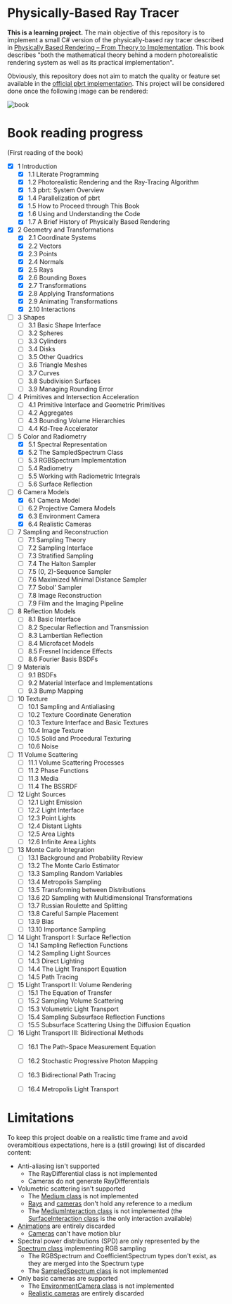 # Physically-Based Ray Tracer
**This is a learning project.** The main objective of this repository is to implement a small C# version of the physically-based ray tracer described in [Physically Based Rendering – From Theory to Implementation](https://www.pbr-book.org/). This book describes "both the mathematical theory behind a modern photorealistic rendering system as well as its practical implementation".

Obviously, this repository does not aim to match the quality or feature set available in the [official pbrt implementation](https://github.com/mmp/pbrt-v3). This project will be considered done once the following image can be rendered:

![book](https://pbrt.org/scenes-v3_images/book.jpg)

# Book reading progress

(First reading of the book)

- [x] 1 Introduction
  - [x] 1.1 Literate Programming
  - [x] 1.2 Photorealistic Rendering and the Ray-Tracing Algorithm
  - [x] 1.3 pbrt: System Overview
  - [x] 1.4 Parallelization of pbrt
  - [x] 1.5 How to Proceed through This Book
  - [x] 1.6 Using and Understanding the Code
  - [x] 1.7 A Brief History of Physically Based Rendering
  
- [x] 2 Geometry and Transformations
  - [x] 2.1 Coordinate Systems
  - [x] 2.2 Vectors
  - [x] 2.3 Points
  - [x] 2.4 Normals
  - [x] 2.5 Rays
  - [x] 2.6 Bounding Boxes
  - [x] 2.7 Transformations
  - [x] 2.8 Applying Transformations
  - [x] 2.9 Animating Transformations
  - [x] 2.10 Interactions
- [ ] 3 Shapes
  - [ ] 3.1 Basic Shape Interface
  - [ ] 3.2 Spheres
  - [ ] 3.3 Cylinders
  - [ ] 3.4 Disks
  - [ ] 3.5 Other Quadrics
  - [ ] 3.6 Triangle Meshes
  - [ ] 3.7 Curves
  - [ ] 3.8 Subdivision Surfaces
  - [ ] 3.9 Managing Rounding Error
- [ ] 4 Primitives and Intersection Acceleration
  - [ ] 4.1 Primitive Interface and Geometric Primitives
  - [ ] 4.2 Aggregates
  - [ ] 4.3 Bounding Volume Hierarchies
  - [ ] 4.4 Kd-Tree Accelerator

- [ ] 5 Color and Radiometry
  - [x] 5.1 Spectral Representation
  - [x] 5.2 The SampledSpectrum Class
  - [ ] 5.3 RGBSpectrum Implementation
  - [ ] 5.4 Radiometry
  - [ ] 5.5 Working with Radiometric Integrals
  - [ ] 5.6 Surface Reflection
- [ ] 6 Camera Models
  - [x] 6.1 Camera Model
  - [ ] 6.2 Projective Camera Models
  - [x] 6.3 Environment Camera
  - [x] 6.4 Realistic Cameras
- [ ] 7 Sampling and Reconstruction
  - [ ] 7.1 Sampling Theory
  - [ ] 7.2 Sampling Interface
  - [ ] 7.3 Stratified Sampling
  - [ ] 7.4 The Halton Sampler
  - [ ] 7.5 (0, 2)-Sequence Sampler
  - [ ] 7.6 Maximized Minimal Distance Sampler
  - [ ] 7.7 Sobol’ Sampler
  - [ ] 7.8 Image Reconstruction
  - [ ] 7.9 Film and the Imaging Pipeline

- [ ] 8 Reflection Models
  - [ ] 8.1 Basic Interface
  - [ ] 8.2 Specular Reflection and Transmission
  - [ ] 8.3 Lambertian Reflection
  - [ ] 8.4 Microfacet Models
  - [ ] 8.5 Fresnel Incidence Effects
  - [ ] 8.6 Fourier Basis BSDFs
- [ ] 9 Materials
  - [ ] 9.1 BSDFs
  - [ ] 9.2 Material Interface and Implementations
  - [ ] 9.3 Bump Mapping
- [ ] 10 Texture
  - [ ] 10.1 Sampling and Antialiasing
  - [ ] 10.2 Texture Coordinate Generation
  - [ ] 10.3 Texture Interface and Basic Textures
  - [ ] 10.4 Image Texture
  - [ ] 10.5 Solid and Procedural Texturing
  - [ ] 10.6 Noise
- [ ] 11 Volume Scattering
  - [ ] 11.1 Volume Scattering Processes
  - [ ] 11.2 Phase Functions
  - [ ] 11.3 Media
  - [ ] 11.4 The BSSRDF
- [ ] 12 Light Sources
  - [ ] 12.1 Light Emission
  - [ ] 12.2 Light Interface
  - [ ] 12.3 Point Lights
  - [ ] 12.4 Distant Lights
  - [ ] 12.5 Area Lights
  - [ ] 12.6 Infinite Area Lights

- [ ] 13 Monte Carlo Integration
  - [ ] 13.1 Background and Probability Review
  - [ ] 13.2 The Monte Carlo Estimator
  - [ ] 13.3 Sampling Random Variables
  - [ ] 13.4 Metropolis Sampling
  - [ ] 13.5 Transforming between Distributions
  - [ ] 13.6 2D Sampling with Multidimensional Transformations
  - [ ] 13.7 Russian Roulette and Splitting
  - [ ] 13.8 Careful Sample Placement
  - [ ] 13.9 Bias
  - [ ] 13.10 Importance Sampling
- [ ] 14 Light Transport I: Surface Reflection
  - [ ] 14.1 Sampling Reflection Functions
  - [ ] 14.2 Sampling Light Sources
  - [ ] 14.3 Direct Lighting
  - [ ] 14.4 The Light Transport Equation
  - [ ] 14.5 Path Tracing
- [ ] 15 Light Transport II: Volume Rendering
  - [ ] 15.1 The Equation of Transfer
  - [ ] 15.2 Sampling Volume Scattering
  - [ ] 15.3 Volumetric Light Transport
  - [ ] 15.4 Sampling Subsurface Reflection Functions
  - [ ] 15.5 Subsurface Scattering Using the Diffusion Equation
- [ ] 16 Light Transport III: Bidirectional Methods
  - [ ] 16.1 The Path-Space Measurement Equation
  - [ ] 16.2 Stochastic Progressive Photon Mapping
  - [ ] 16.3 Bidirectional Path Tracing
  - [ ] 16.4 Metropolis Light Transport


# Limitations
To keep this project doable on a realistic time frame and avoid overambitious expectations, here is a (still growing) list of discarded content:
- Anti-aliasing isn't supported
	- The RayDifferential class is not implemented
	- Cameras do not generate RayDifferentials
- Volumetric scattering isn't supported
	- The [Medium class](https://www.pbr-book.org/3ed-2018/Volume_Scattering/Media#) is not implemented
	- [Rays](https://pbr-book.org/3ed-2018/Geometry_and_Transformations/Rays#) and [cameras](https://www.pbr-book.org/3ed-2018/Camera_Models/Camera_Model#) don't hold any reference to a medium
	- The [MediumInteraction class](https://pbr-book.org/3ed-2018/Volume_Scattering/Media#MediumInteractions) is not implemented (the [SurfaceInteraction class](https://pbr-book.org/3ed-2018/Geometry_and_Transformations/Interactions#SurfaceInteraction) is the only interaction available)
- [Animations](https://www.pbr-book.org/3ed-2018/Geometry_and_Transformations/Animating_Transformations#) are entirely discarded
	- [Cameras](https://www.pbr-book.org/3ed-2018/Camera_Models/Camera_Model#) can't have motion blur
- Spectral power distributions (SPD) are only represented by the [Spectrum class](https://www.pbr-book.org/3ed-2018/Color_and_Radiometry/Spectral_Representation#TheSpectrumType) implementing RGB sampling
	- The RGBSpectrum and CoefficientSpectrum types don't exist, as they are merged into the Spectrum type
	- The [SampledSpectrum class](https://www.pbr-book.org/3ed-2018/Color_and_Radiometry/The_SampledSpectrum_Class#) is not implemented
- Only basic cameras are supported
	- The [EnvironmentCamera class](https://www.pbr-book.org/3ed-2018/Camera_Models/Environment_Camera#) is not implemented
	- [Realistic cameras](https://www.pbr-book.org/3ed-2018/Camera_Models/Realistic_Cameras#) are entirely discarded